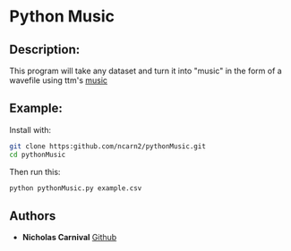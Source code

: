 # Python Music

## Description:
This program will take any dataset and turn it into "music" in the form of a wavefile using ttm's [music](https://github.com/ttm/music)

## Example:
Install with:
```bash
git clone https:github.com/ncarn2/pythonMusic.git
cd pythonMusic
```
Then run this:
```bash
python pythonMusic.py example.csv
```



## Authors

* **Nicholas Carnival** [Github](https://github.com/ncarn2)
